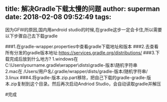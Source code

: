 title: 解决Gradle下载太慢的问题
author: superman
date: 2018-02-08 09:52:49
tags:
---
因为GFW的原因,国内用android studio的时候,在gradle这步一定会卡住,所以需要以下步骤自己去下载gradle
<!--more-->
###1.在gradle-wrapper.properties中查看gradle下载地址和版本
###2.去查看所有分发的gradle版本地址:https://services.gradle.org/distributions/
###3.下载完成后放到什么地方?
    1.windows在 C:\Users\yourname\.gradle\wrapper\dists\gradle-版本\随机字符串\
    2.mac在 /Users/用户名/.gradle/wrapper/dists/gradle-版本/随机字符串/
    3.linux
###4.将gradle-版本.zip.part移除，把自己下载的gradle-gradle-版本.zip复制到这个目录。然后再次启动Andriod Studio，会自动读取gradle并解压

#完成